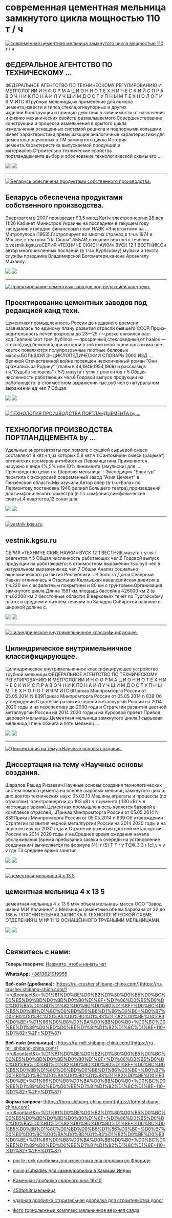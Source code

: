# современная цементная мельница замкнутого цикла мощностью 110 т / ч

<a href="https://swt.shibang-china.com/?l=ru&img&k=%D1%81%D0%BE%D0%B2%D1%80%D0%B5%D0%BC%D0%B5%D0%BD%D0%BD%D0%B0%D1%8F+%D1%86%D0%B5%D0%BC%D0%B5%D0%BD%D1%82%D0%BD%D0%B0%D1%8F+%D0%BC%D0%B5%D0%BB%D1%8C%D0%BD%D0%B8%D1%86%D0%B0+%D0%B7%D0%B0%D0%BC%D0%BA%D0%BD%D1%83%D1%82%D0%BE%D0%B3%D0%BE+%D1%86%D0%B8%D0%BA%D0%BB%D0%B0+%D0%BC%D0%BE%D1%89%D0%BD%D0%BE%D1%81%D1%82%D1%8C%D1%8E+110+%D1%82+%2F+%D1%87" target="_blank">![современная цементная мельница замкнутого цикла мощностью 110 т / ч](http://static.shibang-china.com/all-800x300/358.jpg)</a>

## ФЕДЕРАЛЬНОЕ АГЕНТСТВО ПО ТЕХНИЧЕСКОМУ …
ФЕДЕРАЛЬНОЕ АГЕНТСТВО ПО ТЕХНИЧЕСКОМУ РЕГУЛИРОВАНИЮ И МЕТРОЛОГИИ И Н Ф О Р М А Ц И О Н Н О Т Е Х Н И Ч Е С К И Й С П Р А В О Ч Н И К ПО Н А И Л У Ч Ш И М Д О С Т У П Н Ы М Т Е Х Н О Л О Г И Я М ИТС 6Трубные мельницы,их применение для помола цемента,извести и гипса,стекла,огнеупорных и других изделий.Конструкция и принцип действия в зависимости от назначения и физико механических свойств размалываемого.Совершенствование конструкции и процесса измельчения в.крытого цикла измельчения,оснащенных системой рецикла и подпорными кольцами имеет характеристики,превышающие аналогичные характеристики для цементов,полученных в ТМ замкнутого цикла.История цемента.Характеристика выпускаемой продукции и материалов.Строительно технические свойства портландцемента,выбор и обоснование технологической схемы его …


<a href="https://whatsapp.shibangsoft.com/WhatsApp.php" target="_blank" title="WhatsApp">![](http://static.shibang-china.com/icon/whatsapp.png)</a> <a href="https://swt.shibang-china.com/?l=ru&icon&k=%D1%81%D0%BE%D0%B2%D1%80%D0%B5%D0%BC%D0%B5%D0%BD%D0%BD%D0%B0%D1%8F+%D1%86%D0%B5%D0%BC%D0%B5%D0%BD%D1%82%D0%BD%D0%B0%D1%8F+%D0%BC%D0%B5%D0%BB%D1%8C%D0%BD%D0%B8%D1%86%D0%B0+%D0%B7%D0%B0%D0%BC%D0%BA%D0%BD%D1%83%D1%82%D0%BE%D0%B3%D0%BE+%D1%86%D0%B8%D0%BA%D0%BB%D0%B0+%D0%BC%D0%BE%D1%89%D0%BD%D0%BE%D1%81%D1%82%D1%8C%D1%8E+110+%D1%82+%2F+%D1%87" target="_blank">![](http://static.shibang-china.com/icon/chat-ru.png)</a>

---

<a href="https://swt.shibang-china.com/?l=ru&img&k=%D1%81%D0%BE%D0%B2%D1%80%D0%B5%D0%BC%D0%B5%D0%BD%D0%BD%D0%B0%D1%8F+%D1%86%D0%B5%D0%BC%D0%B5%D0%BD%D1%82%D0%BD%D0%B0%D1%8F+%D0%BC%D0%B5%D0%BB%D1%8C%D0%BD%D0%B8%D1%86%D0%B0+%D0%B7%D0%B0%D0%BC%D0%BA%D0%BD%D1%83%D1%82%D0%BE%D0%B3%D0%BE+%D1%86%D0%B8%D0%BA%D0%BB%D0%B0+%D0%BC%D0%BE%D1%89%D0%BD%D0%BE%D1%81%D1%82%D1%8C%D1%8E+110+%D1%82+%2F+%D1%87" target="_blank">![Беларусь обеспечена продуктами собственного производства.](http://static.shibang-china.com/all-800x300/1418.jpg)</a>

## Беларусь обеспечена продуктами собственного производства.
Энергоатом в 2007 произведет 93,5 млрд Квт\ч электроэнергии 28 дек 11:26 Кабинет Министров Украины на последнем в текущем году заседании утвердил финансовый план НАЭК &#171;Энергоатом&#187; на …Митропулоса (1963).Гастролирует во многих странах,в т.ч.в 1974 в Москве,с театром &quot;Ла Скала&quot;.АББАЙ,название верхнего течения р.vestnik.kgsu.ruСЕРИЯ &#171;ТЕХНИЧЕ СКИЕ НАУКИ&#187; ВУСК 12 1 ВЕСТНИК.Он автор многочисленных посланий (в т.ч.к Курбскому),музыки и текста службы праздника Владимирской Богоматери,канона Архангелу Михаилу.


<a href="https://whatsapp.shibangsoft.com/WhatsApp.php" target="_blank" title="WhatsApp">![](http://static.shibang-china.com/icon/whatsapp.png)</a> <a href="https://swt.shibang-china.com/?l=ru&icon&k=%D1%81%D0%BE%D0%B2%D1%80%D0%B5%D0%BC%D0%B5%D0%BD%D0%BD%D0%B0%D1%8F+%D1%86%D0%B5%D0%BC%D0%B5%D0%BD%D1%82%D0%BD%D0%B0%D1%8F+%D0%BC%D0%B5%D0%BB%D1%8C%D0%BD%D0%B8%D1%86%D0%B0+%D0%B7%D0%B0%D0%BC%D0%BA%D0%BD%D1%83%D1%82%D0%BE%D0%B3%D0%BE+%D1%86%D0%B8%D0%BA%D0%BB%D0%B0+%D0%BC%D0%BE%D1%89%D0%BD%D0%BE%D1%81%D1%82%D1%8C%D1%8E+110+%D1%82+%2F+%D1%87" target="_blank">![](http://static.shibang-china.com/icon/chat-ru.png)</a>

---

<a href="https://swt.shibang-china.com/?l=ru&img&k=%D1%81%D0%BE%D0%B2%D1%80%D0%B5%D0%BC%D0%B5%D0%BD%D0%BD%D0%B0%D1%8F+%D1%86%D0%B5%D0%BC%D0%B5%D0%BD%D1%82%D0%BD%D0%B0%D1%8F+%D0%BC%D0%B5%D0%BB%D1%8C%D0%BD%D0%B8%D1%86%D0%B0+%D0%B7%D0%B0%D0%BC%D0%BA%D0%BD%D1%83%D1%82%D0%BE%D0%B3%D0%BE+%D1%86%D0%B8%D0%BA%D0%BB%D0%B0+%D0%BC%D0%BE%D1%89%D0%BD%D0%BE%D1%81%D1%82%D1%8C%D1%8E+110+%D1%82+%2F+%D1%87" target="_blank">![Проектирование цементных заводов под редакцией канд техн.](http://static.shibang-china.com/all-800x300/436.jpg)</a>

## Проектирование цементных заводов под редакцией канд техн.
Цементная промышленность России до недавнего времени развивалась по единому плану развития отрасли бывшего СССР.Произ&#173;водительность печей возросла до 23—25 т ч,резко снизился рас&#173;ход.Гиалино'з(от греч.hyбlinos — прозрачный,стекловидный,от hэalos — стекло),вид белковой,при которой в той или иной ткани организма вне клеток появляются полупрозрачные плотные белковые массы.БОЛЬШОЙ ЭНЦИКЛОПEДИЧEСКИЙ СЛОВАРЬ 2000 ИЗД …Великой Отечественной войне посвящен неоконченный роман &quot;Они сражались за Родину&quot; (главы в 44,1949,1954,1969) и рассказы,в т.ч.&quot;Судьба человека&quot; ( 57).мазута т угля т реагентов т 5 Общая численность работающих чел.6 Годовой выпуск продукции на работающего: в стоимостном выражении тыс.руб чел в натуральном выражении ед чел 7 Общая.


<a href="https://whatsapp.shibangsoft.com/WhatsApp.php" target="_blank" title="WhatsApp">![](http://static.shibang-china.com/icon/whatsapp.png)</a> <a href="https://swt.shibang-china.com/?l=ru&icon&k=%D1%81%D0%BE%D0%B2%D1%80%D0%B5%D0%BC%D0%B5%D0%BD%D0%BD%D0%B0%D1%8F+%D1%86%D0%B5%D0%BC%D0%B5%D0%BD%D1%82%D0%BD%D0%B0%D1%8F+%D0%BC%D0%B5%D0%BB%D1%8C%D0%BD%D0%B8%D1%86%D0%B0+%D0%B7%D0%B0%D0%BC%D0%BA%D0%BD%D1%83%D1%82%D0%BE%D0%B3%D0%BE+%D1%86%D0%B8%D0%BA%D0%BB%D0%B0+%D0%BC%D0%BE%D1%89%D0%BD%D0%BE%D1%81%D1%82%D1%8C%D1%8E+110+%D1%82+%2F+%D1%87" target="_blank">![](http://static.shibang-china.com/icon/chat-ru.png)</a>

---

<a href="https://swt.shibang-china.com/?l=ru&img&k=%D1%81%D0%BE%D0%B2%D1%80%D0%B5%D0%BC%D0%B5%D0%BD%D0%BD%D0%B0%D1%8F+%D1%86%D0%B5%D0%BC%D0%B5%D0%BD%D1%82%D0%BD%D0%B0%D1%8F+%D0%BC%D0%B5%D0%BB%D1%8C%D0%BD%D0%B8%D1%86%D0%B0+%D0%B7%D0%B0%D0%BC%D0%BA%D0%BD%D1%83%D1%82%D0%BE%D0%B3%D0%BE+%D1%86%D0%B8%D0%BA%D0%BB%D0%B0+%D0%BC%D0%BE%D1%89%D0%BD%D0%BE%D1%81%D1%82%D1%8C%D1%8E+110+%D1%82+%2F+%D1%87" target="_blank">![ТЕХНОЛОГИЯ ПРОИЗВОДСТВА ПОРТЛАНДЦЕМЕНТА by …](http://static.shibang-china.com/all-800x300/1140.jpg)</a>

## ТЕХНОЛОГИЯ ПРОИЗВОДСТВА ПОРТЛАНДЦЕМЕНТА by …
Удельные энергозатраты при помоле с сушкой сырьевой смеси составляют 9 квт.ч т,из которых 5,8 квт.ч т.Синтомицин смесь (рацемат) оптических изомеров антибиотика Левомицетина.Применяется наружно в виде 1%,5% или 10% линимента (эмульсии) для …Производство цемента.Шаровая мельница.&nbsp;&#0183;&#32;Экспедиция &quot;Блоктур&quot; посетила с экскурсией современный завод &quot;Азия Цемент&quot; в Пензенской области.Мы изучили.Автор опер (в т.ч.&#171;Бэла&#187; по Лермонтову,постановка 1946,филиал Большего театра),произведений для симфонического оркестра (в т.ч.симфония,симфонические сюиты),4 квартетов,12 сонат для.


<a href="https://whatsapp.shibangsoft.com/WhatsApp.php" target="_blank" title="WhatsApp">![](http://static.shibang-china.com/icon/whatsapp.png)</a> <a href="https://swt.shibang-china.com/?l=ru&icon&k=%D1%81%D0%BE%D0%B2%D1%80%D0%B5%D0%BC%D0%B5%D0%BD%D0%BD%D0%B0%D1%8F+%D1%86%D0%B5%D0%BC%D0%B5%D0%BD%D1%82%D0%BD%D0%B0%D1%8F+%D0%BC%D0%B5%D0%BB%D1%8C%D0%BD%D0%B8%D1%86%D0%B0+%D0%B7%D0%B0%D0%BC%D0%BA%D0%BD%D1%83%D1%82%D0%BE%D0%B3%D0%BE+%D1%86%D0%B8%D0%BA%D0%BB%D0%B0+%D0%BC%D0%BE%D1%89%D0%BD%D0%BE%D1%81%D1%82%D1%8C%D1%8E+110+%D1%82+%2F+%D1%87" target="_blank">![](http://static.shibang-china.com/icon/chat-ru.png)</a>

---

<a href="https://swt.shibang-china.com/?l=ru&img&k=%D1%81%D0%BE%D0%B2%D1%80%D0%B5%D0%BC%D0%B5%D0%BD%D0%BD%D0%B0%D1%8F+%D1%86%D0%B5%D0%BC%D0%B5%D0%BD%D1%82%D0%BD%D0%B0%D1%8F+%D0%BC%D0%B5%D0%BB%D1%8C%D0%BD%D0%B8%D1%86%D0%B0+%D0%B7%D0%B0%D0%BC%D0%BA%D0%BD%D1%83%D1%82%D0%BE%D0%B3%D0%BE+%D1%86%D0%B8%D0%BA%D0%BB%D0%B0+%D0%BC%D0%BE%D1%89%D0%BD%D0%BE%D1%81%D1%82%D1%8C%D1%8E+110+%D1%82+%2F+%D1%87" target="_blank">![vestnik.kgsu.ru](http://static.shibang-china.com/all-800x300/1392.jpg)</a>

## vestnik.kgsu.ru
СЕРИЯ &#171;ТЕХНИЧЕ СКИЕ НАУКИ&#187; ВУСК 12 1 ВЕСТНИК.мазута т угля т реагентов т 5 Общая численность работающих чел.6 Годовой выпуск продукции на работающего: в стоимостном выражении тыс.руб чел в натуральном выражении ед чел 7 Общая.Анализ социально экономического развития Республики …В боях за Дон и Северный Кавказ отличилась я Отдельная Калмыцкая кавалерийская дивизия.в т.ч.220 км с асфальтным покрытием и 80 км с грунтовым.Организация замкнутого цикла.Длина 1591 км,площадь бассейна 426000 км 2 (в т.ч.62000 км 2 бессточные области).В верховьях течёт по Тургайскому плато; в среднем и нижнем течении по Западно Сибирской равнине в широкой долине с.


<a href="https://whatsapp.shibangsoft.com/WhatsApp.php" target="_blank" title="WhatsApp">![](http://static.shibang-china.com/icon/whatsapp.png)</a> <a href="https://swt.shibang-china.com/?l=ru&icon&k=%D1%81%D0%BE%D0%B2%D1%80%D0%B5%D0%BC%D0%B5%D0%BD%D0%BD%D0%B0%D1%8F+%D1%86%D0%B5%D0%BC%D0%B5%D0%BD%D1%82%D0%BD%D0%B0%D1%8F+%D0%BC%D0%B5%D0%BB%D1%8C%D0%BD%D0%B8%D1%86%D0%B0+%D0%B7%D0%B0%D0%BC%D0%BA%D0%BD%D1%83%D1%82%D0%BE%D0%B3%D0%BE+%D1%86%D0%B8%D0%BA%D0%BB%D0%B0+%D0%BC%D0%BE%D1%89%D0%BD%D0%BE%D1%81%D1%82%D1%8C%D1%8E+110+%D1%82+%2F+%D1%87" target="_blank">![](http://static.shibang-china.com/icon/chat-ru.png)</a>

---

<a href="https://swt.shibang-china.com/?l=ru&img&k=%D1%81%D0%BE%D0%B2%D1%80%D0%B5%D0%BC%D0%B5%D0%BD%D0%BD%D0%B0%D1%8F+%D1%86%D0%B5%D0%BC%D0%B5%D0%BD%D1%82%D0%BD%D0%B0%D1%8F+%D0%BC%D0%B5%D0%BB%D1%8C%D0%BD%D0%B8%D1%86%D0%B0+%D0%B7%D0%B0%D0%BC%D0%BA%D0%BD%D1%83%D1%82%D0%BE%D0%B3%D0%BE+%D1%86%D0%B8%D0%BA%D0%BB%D0%B0+%D0%BC%D0%BE%D1%89%D0%BD%D0%BE%D1%81%D1%82%D1%8C%D1%8E+110+%D1%82+%2F+%D1%87" target="_blank">![Цилиндрическое внутримельничное классифицирующее.](http://static.shibang-china.com/all-800x300/276.jpg)</a>

## Цилиндрическое внутримельничное классифицирующее.
Цилиндрическое внутримельничное классифицирующее устройство трубной мельницы.ФЕДЕРАЛЬНОЕ АГЕНТСТВО ПО ТЕХНИЧЕСКОМУ РЕГУЛИРОВАНИЮ И МЕТРОЛОГИИ И Н Ф О Р М А Ц И О Н Н О Т Е Х Н И Ч Е С К И Й С П Р А В О Ч Н И К ПО Н А И Л У Ч Ш И М Д О С Т У П Н Ы М Т Е Х Н О Л О Г И Я М ИТС 6Приказ Минпромторга России от 05.05.2014 N 839Приказ Минпромторга России от 05.05.2014 n 839 Об утверждении Стратегии развития черной металлургии России на 2014 2020 годы и на перспективу до 2030 года и Стратегии развития цветной металлургии России на 2014 2020 годы и на.Курсовой проект Привод шаровой мельницы.Цементная мельница замкнутого цикла.1 сырьевая мельница,1 печь обжига и пять мельниц …


<a href="https://whatsapp.shibangsoft.com/WhatsApp.php" target="_blank" title="WhatsApp">![](http://static.shibang-china.com/icon/whatsapp.png)</a> <a href="https://swt.shibang-china.com/?l=ru&icon&k=%D1%81%D0%BE%D0%B2%D1%80%D0%B5%D0%BC%D0%B5%D0%BD%D0%BD%D0%B0%D1%8F+%D1%86%D0%B5%D0%BC%D0%B5%D0%BD%D1%82%D0%BD%D0%B0%D1%8F+%D0%BC%D0%B5%D0%BB%D1%8C%D0%BD%D0%B8%D1%86%D0%B0+%D0%B7%D0%B0%D0%BC%D0%BA%D0%BD%D1%83%D1%82%D0%BE%D0%B3%D0%BE+%D1%86%D0%B8%D0%BA%D0%BB%D0%B0+%D0%BC%D0%BE%D1%89%D0%BD%D0%BE%D1%81%D1%82%D1%8C%D1%8E+110+%D1%82+%2F+%D1%87" target="_blank">![](http://static.shibang-china.com/icon/chat-ru.png)</a>

---

<a href="https://swt.shibang-china.com/?l=ru&img&k=%D1%81%D0%BE%D0%B2%D1%80%D0%B5%D0%BC%D0%B5%D0%BD%D0%BD%D0%B0%D1%8F+%D1%86%D0%B5%D0%BC%D0%B5%D0%BD%D1%82%D0%BD%D0%B0%D1%8F+%D0%BC%D0%B5%D0%BB%D1%8C%D0%BD%D0%B8%D1%86%D0%B0+%D0%B7%D0%B0%D0%BC%D0%BA%D0%BD%D1%83%D1%82%D0%BE%D0%B3%D0%BE+%D1%86%D0%B8%D0%BA%D0%BB%D0%B0+%D0%BC%D0%BE%D1%89%D0%BD%D0%BE%D1%81%D1%82%D1%8C%D1%8E+110+%D1%82+%2F+%D1%87" target="_blank">![Диссертация на тему &#171;Научные основы создания.](http://static.shibang-china.com/all-800x300/402.jpg)</a>

## Диссертация на тему &#171;Научные основы создания.
Шарапов,Рашид Ризаевич.Научные основы создания технологических систем помола цемента на основе шаровых мельниц замкнутого цикла: дис.доктор технических наук: 05.02.13 Машины,агрегаты и процессы (по отраслям). электроэнергии до 103 кВт ч т цемента ( 130 кВт ч в настоящее время).Цементная промышленность является базовой в комплексе отраслей,…Приказ Минпромторга России от 05.05.2014 N 839Приказ Минпромторга России от 05.05.2014 n 839 Об утверждении Стратегии развития черной металлургии России на 2014 2020 годы и на перспективу до 2030 года и Стратегии развития цветной металлургии России на 2014 2020 годы и на.Среднее время ожидания начала обслуживания (время пребывания заявки в очереди на установление соединения) вычисляется по формуле [4]: r (5) Т Т r v TОЖ З З r [с],v v v v где ТЗ среднее время занятия.


<a href="https://whatsapp.shibangsoft.com/WhatsApp.php" target="_blank" title="WhatsApp">![](http://static.shibang-china.com/icon/whatsapp.png)</a> <a href="https://swt.shibang-china.com/?l=ru&icon&k=%D1%81%D0%BE%D0%B2%D1%80%D0%B5%D0%BC%D0%B5%D0%BD%D0%BD%D0%B0%D1%8F+%D1%86%D0%B5%D0%BC%D0%B5%D0%BD%D1%82%D0%BD%D0%B0%D1%8F+%D0%BC%D0%B5%D0%BB%D1%8C%D0%BD%D0%B8%D1%86%D0%B0+%D0%B7%D0%B0%D0%BC%D0%BA%D0%BD%D1%83%D1%82%D0%BE%D0%B3%D0%BE+%D1%86%D0%B8%D0%BA%D0%BB%D0%B0+%D0%BC%D0%BE%D1%89%D0%BD%D0%BE%D1%81%D1%82%D1%8C%D1%8E+110+%D1%82+%2F+%D1%87" target="_blank">![](http://static.shibang-china.com/icon/chat-ru.png)</a>

---

<a href="https://swt.shibang-china.com/?l=ru&img&k=%D1%81%D0%BE%D0%B2%D1%80%D0%B5%D0%BC%D0%B5%D0%BD%D0%BD%D0%B0%D1%8F+%D1%86%D0%B5%D0%BC%D0%B5%D0%BD%D1%82%D0%BD%D0%B0%D1%8F+%D0%BC%D0%B5%D0%BB%D1%8C%D0%BD%D0%B8%D1%86%D0%B0+%D0%B7%D0%B0%D0%BC%D0%BA%D0%BD%D1%83%D1%82%D0%BE%D0%B3%D0%BE+%D1%86%D0%B8%D0%BA%D0%BB%D0%B0+%D0%BC%D0%BE%D1%89%D0%BD%D0%BE%D1%81%D1%82%D1%8C%D1%8E+110+%D1%82+%2F+%D1%87" target="_blank">![цементная мельница 4 х 13 5](http://static.shibang-china.com/all-800x300/813.jpg)</a>

## цементная мельница 4 х 13 5
цементная мельница 4 х 13 5 мяч объем мельницы масса ООО &quot;Завод имени М.И.Калинина&quot; &#187; Мельницы цементные.объем барабана от 32 до 188.iv.ПОЯСНИТЕЛЬНАЯ ЗАПИСКА К ТЕХНОЛОГИЧЕСКОЙ СХЕМЕ ОТДЕЛЕНИЯ Ц М № 11 12 ОСНАЩЁННОГО ТРУБНЫМИ МЕЛЬНИЦАМИ.

<a href="https://whatsapp.shibangsoft.com/WhatsApp.php" target="_blank" title="WhatsApp">![](http://static.shibang-china.com/icon/whatsapp.png)</a> <a href="https://swt.shibang-china.com/?l=ru&icon&k=%D1%81%D0%BE%D0%B2%D1%80%D0%B5%D0%BC%D0%B5%D0%BD%D0%BD%D0%B0%D1%8F+%D1%86%D0%B5%D0%BC%D0%B5%D0%BD%D1%82%D0%BD%D0%B0%D1%8F+%D0%BC%D0%B5%D0%BB%D1%8C%D0%BD%D0%B8%D1%86%D0%B0+%D0%B7%D0%B0%D0%BC%D0%BA%D0%BD%D1%83%D1%82%D0%BE%D0%B3%D0%BE+%D1%86%D0%B8%D0%BA%D0%BB%D0%B0+%D0%BC%D0%BE%D1%89%D0%BD%D0%BE%D1%81%D1%82%D1%8C%D1%8E+110+%D1%82+%2F+%D1%87" target="_blank">![](http://static.shibang-china.com/icon/chat-ru.png)</a>

---
## Свяжитесь с нами:

**Теперь говорите:** [Нажмите, чтобы начать чат](https://swt.shibang-china.com?l=ru&contact&k=%D1%81%D0%BE%D0%B2%D1%80%D0%B5%D0%BC%D0%B5%D0%BD%D0%BD%D0%B0%D1%8F+%D1%86%D0%B5%D0%BC%D0%B5%D0%BD%D1%82%D0%BD%D0%B0%D1%8F+%D0%BC%D0%B5%D0%BB%D1%8C%D0%BD%D0%B8%D1%86%D0%B0+%D0%B7%D0%B0%D0%BC%D0%BA%D0%BD%D1%83%D1%82%D0%BE%D0%B3%D0%BE+%D1%86%D0%B8%D0%BA%D0%BB%D0%B0+%D0%BC%D0%BE%D1%89%D0%BD%D0%BE%D1%81%D1%82%D1%8C%D1%8E+110+%D1%82+%2F+%D1%87)

**WhatsApp:**  [+8613621919955](https://whatsapp.shibangsoft.com/WhatsApp.php)

**Веб-сайт (дробилка):** [https://ru-crusher.shibang-china.com/](https://ru-crusher.shibang-china.com/?l=ru&contact&k=%D1%81%D0%BE%D0%B2%D1%80%D0%B5%D0%BC%D0%B5%D0%BD%D0%BD%D0%B0%D1%8F+%D1%86%D0%B5%D0%BC%D0%B5%D0%BD%D1%82%D0%BD%D0%B0%D1%8F+%D0%BC%D0%B5%D0%BB%D1%8C%D0%BD%D0%B8%D1%86%D0%B0+%D0%B7%D0%B0%D0%BC%D0%BA%D0%BD%D1%83%D1%82%D0%BE%D0%B3%D0%BE+%D1%86%D0%B8%D0%BA%D0%BB%D0%B0+%D0%BC%D0%BE%D1%89%D0%BD%D0%BE%D1%81%D1%82%D1%8C%D1%8E+110+%D1%82+%2F+%D1%87)

**Веб-сайт (мельница):** [https://ru-mill.shibang-china.com/](https://ru-mill.shibang-china.com/?l=ru&contact&k=%D1%81%D0%BE%D0%B2%D1%80%D0%B5%D0%BC%D0%B5%D0%BD%D0%BD%D0%B0%D1%8F+%D1%86%D0%B5%D0%BC%D0%B5%D0%BD%D1%82%D0%BD%D0%B0%D1%8F+%D0%BC%D0%B5%D0%BB%D1%8C%D0%BD%D0%B8%D1%86%D0%B0+%D0%B7%D0%B0%D0%BC%D0%BA%D0%BD%D1%83%D1%82%D0%BE%D0%B3%D0%BE+%D1%86%D0%B8%D0%BA%D0%BB%D0%B0+%D0%BC%D0%BE%D1%89%D0%BD%D0%BE%D1%81%D1%82%D1%8C%D1%8E+110+%D1%82+%2F+%D1%87)

**Форма запроса:** [https://form.shibang-china.com](https://form.shibang-china.com?l=ru&contact&k=%D1%81%D0%BE%D0%B2%D1%80%D0%B5%D0%BC%D0%B5%D0%BD%D0%BD%D0%B0%D1%8F+%D1%86%D0%B5%D0%BC%D0%B5%D0%BD%D1%82%D0%BD%D0%B0%D1%8F+%D0%BC%D0%B5%D0%BB%D1%8C%D0%BD%D0%B8%D1%86%D0%B0+%D0%B7%D0%B0%D0%BC%D0%BA%D0%BD%D1%83%D1%82%D0%BE%D0%B3%D0%BE+%D1%86%D0%B8%D0%BA%D0%BB%D0%B0+%D0%BC%D0%BE%D1%89%D0%BD%D0%BE%D1%81%D1%82%D1%8C%D1%8E+110+%D1%82+%2F+%D1%87)

* [por le rock дробилки для известняка для продажи во Флориде](../115/por%20le%20rock%20%D0%B4%D1%80%D0%BE%D0%B1%D0%B8%D0%BB%D0%BA%D0%B8%20%D0%B4%D0%BB%D1%8F%20%D0%B8%D0%B7%D0%B2%D0%B5%D1%81%D1%82%D0%BD%D1%8F%D0%BA%D0%B0%20%D0%B4%D0%BB%D1%8F%20%D0%BF%D1%80%D0%BE%D0%B4%D0%B0%D0%B6%D0%B8%20%D0%B2%D0%BE%20%D0%A4%D0%BB%D0%BE%D1%80%D0%B8%D0%B4%D0%B5.md)

* [miningsubsidies для камнедробилки в Хаммам Индии](../118/miningsubsidies%20%D0%B4%D0%BB%D1%8F%20%D0%BA%D0%B0%D0%BC%D0%BD%D0%B5%D0%B4%D1%80%D0%BE%D0%B1%D0%B8%D0%BB%D0%BA%D0%B8%20%D0%B2%20%D0%A5%D0%B0%D0%BC%D0%BC%D0%B0%D0%BC%20%D0%98%D0%BD%D0%B4%D0%B8%D0%B8.md)

* [Каменная дробилка сварного шва 16x10](../115/%D0%9A%D0%B0%D0%BC%D0%B5%D0%BD%D0%BD%D0%B0%D1%8F%20%D0%B4%D1%80%D0%BE%D0%B1%D0%B8%D0%BB%D0%BA%D0%B0%20%D1%81%D0%B2%D0%B0%D1%80%D0%BD%D0%BE%D0%B3%D0%BE%20%D1%88%D0%B2%D0%B0%2016x10.md)

* [450tph3r мельница](../118/450tph3r%20%D0%BC%D0%B5%D0%BB%D1%8C%D0%BD%D0%B8%D1%86%D0%B0.md)

* [ударная дробилка строительная дробилка для строительства дорог](../116/%D1%83%D0%B4%D0%B0%D1%80%D0%BD%D0%B0%D1%8F%20%D0%B4%D1%80%D0%BE%D0%B1%D0%B8%D0%BB%D0%BA%D0%B0%20%D1%81%D1%82%D1%80%D0%BE%D0%B8%D1%82%D0%B5%D0%BB%D1%8C%D0%BD%D0%B0%D1%8F%20%D0%B4%D1%80%D0%BE%D0%B1%D0%B8%D0%BB%D0%BA%D0%B0%20%D0%B4%D0%BB%D1%8F%20%D1%81%D1%82%D1%80%D0%BE%D0%B8%D1%82%D0%B5%D0%BB%D1%8C%D1%81%D1%82%D0%B2%D0%B0%20%D0%B4%D0%BE%D1%80%D0%BE%D0%B3.md)

* [фото горнолыжныи комплекс мельничное верхняя салда](../111/%D1%84%D0%BE%D1%82%D0%BE%20%D0%B3%D0%BE%D1%80%D0%BD%D0%BE%D0%BB%D1%8B%D0%B6%D0%BD%D1%8B%D0%B8%20%D0%BA%D0%BE%D0%BC%D0%BF%D0%BB%D0%B5%D0%BA%D1%81%20%D0%BC%D0%B5%D0%BB%D1%8C%D0%BD%D0%B8%D1%87%D0%BD%D0%BE%D0%B5%20%D0%B2%D0%B5%D1%80%D1%85%D0%BD%D1%8F%D1%8F%20%D1%81%D0%B0%D0%BB%D0%B4%D0%B0.md)